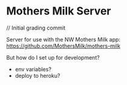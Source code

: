 # Mothers Milk Server

// Initial grading commit

Server for use with the NW Mothers Milk app: https://github.com/MothersMilk/mothers-milk

But how do I set up for development?
* env variables?
* deploy to heroku?